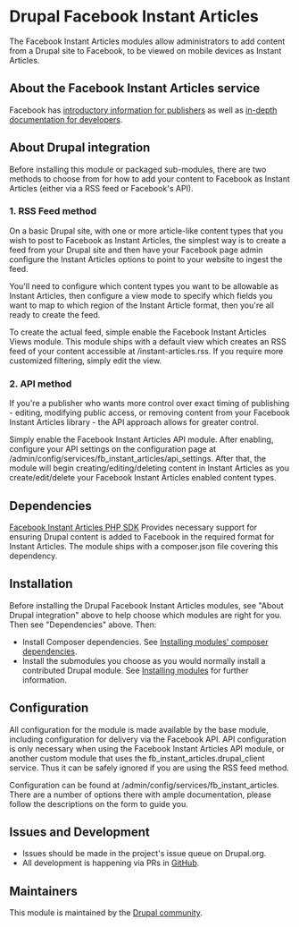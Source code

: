 # Drupal Facebook Instant Articles

The Facebook Instant Articles modules allow administrators to add content from a
Drupal site to Facebook, to be viewed on mobile devices as Instant Articles.

## About the Facebook Instant Articles service

Facebook has [introductory information for publishers](https://instantarticles.fb.com/)
as well as [in-depth documentation for developers](https://developers.facebook.com/docs/instant-articles).

## About Drupal integration

Before installing this module or packaged sub-modules, there are two methods to
choose from for how to add your content to Facebook as Instant Articles (either
via a RSS feed or Facebook's API).

### 1. RSS Feed method

On a basic Drupal site, with one or more article-like content types that you 
wish to post to Facebook as Instant Articles, the simplest way is to create a
feed from your Drupal site and then have your Facebook page admin configure
the Instant Articles options to point to your website to ingest the feed.

You'll need to configure which content types you want to be allowable as Instant
Articles, then configure a view mode to specify which fields you want to map to
which region of the Instant Article format, then you're all ready to create the
feed.

To create the actual feed, simple enable the Facebook Instant Articles Views 
module. This module ships with a default view which creates an RSS feed of your 
content accessible at /instant-articles.rss. If you require more customized 
filtering, simply edit the view.

### 2. API method
  
If you're a publisher who wants more control over exact timing of publishing -
editing, modifying public access, or removing content from your Facebook Instant
Articles library - the API approach allows for greater control.

Simply enable the Facebook Instant Articles API module. After enabling, 
configure your API settings on the configuration page at 
/admin/config/services/fb_instant_articles/api_settings. After that, the module 
will begin creating/editing/deleting content in Instant Articles as you 
create/edit/delete your Facebook Instant Articles enabled content types.

## Dependencies

[Facebook Instant Articles PHP SDK](https://github.com/facebook/facebook-instant-articles-sdk-php)
Provides necessary support for ensuring Drupal content is added to Facebook in
the required format for Instant Articles. The module ships with a composer.json
file covering this dependency.

## Installation

Before installing the Drupal Facebook Instant Articles modules, see  "About
Drupal integration" above to help choose which modules are right for you. Then
see "Dependencies" above. Then:

- Install Composer dependencies. See [Installing modules' composer dependencies](https://www.drupal.org/docs/8/extending-drupal-8/installing-modules-composer-dependencies).
- Install the submodules you choose as you would normally install a contributed
  Drupal module. See [Installing modules](https://www.drupal.org/docs/8/extending-drupal-8/installing-modules) 
  for further information.

## Configuration

All configuration for the module is made available by the base module, including
configuration for delivery via the Facebook API. API configuration is only 
necessary when using the Facebook Instant Articles API module, or another custom
module that uses the fb_instant_articles.drupal_client service. Thus it can be
safely ignored if you are using the RSS feed method.

Configuration can be found at /admin/config/services/fb_instant_articles. There
are a number of options there with ample documentation, please follow the
descriptions on the form to guide you.

## Issues and Development

- Issues should be made in the project's issue queue on Drupal.org.
- All development is happening via PRs in [GitHub](https://github.com/BurdaMagazinOrg/module-fb_instant_articles).

## Maintainers

This module is maintained by the [Drupal community](https://www.drupal.org/node/2676800/committers).
